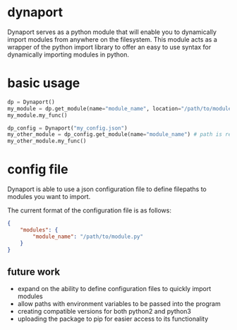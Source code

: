 # dynaport

Dynaport serves as a python module that will enable you to dynamically import modules from anywhere on the filesystem. This module acts as a wrapper of the python import library to offer an easy to use syntax for dynamically importing modules in python.

# basic usage

```python
dp = Dynaport()
my_module = dp.get_module(name="module_name", location="/path/to/module.py")
my_module.my_func()

dp_config = Dynaport("my_config.json")
my_other_module = dp_config.get_module(name="module_name") # path is retrieved from the config file
my_other_module.my_func()
```

# config file

Dynaport is able to use a json configuration file to define filepaths to modules you want to import.

The current format of the configuration file is as follows:

```json
{
    "modules": {
        "module_name": "/path/to/module.py"
    }
}
```

## future work

- expand on the ability to define configuration files to quickly import modules
- allow paths with environment variables to be passed into the program
- creating compatible versions for both python2 and python3
- uploading the package to pip for easier access to its functionality
